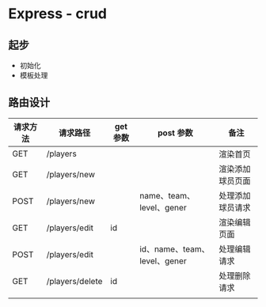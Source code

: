 # Express - crud

## 起步

- 初始化
- 模板处理

## 路由设计

| 请求方法   |     请求路径      | get 参数  |           post 参数            |       备注       |
|----------|------------------|----------|--------------------------------|------------------|
| GET      | /players         |          |                                | 渲染首页         |
| GET      | /players/new     |          |                                | 渲染添加球员页面 |
| POST     | /players/new     |          | name、team、level、gener        | 处理添加球员请求 |
| GET      | /players/edit    | id       |                                | 渲染编辑页面     |
| POST     | /players/edit    |          | id、name、team、level、gener     | 处理编辑请求     |
| GET      | /players/delete  | id       |                                | 处理删除请求     |
|          |                  |          |                                |                  |
